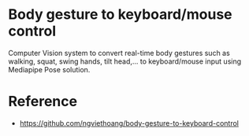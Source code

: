 # Body gesture to keyboard/mouse control

Computer Vision system to convert real-time body gestures such as walking, squat, swing hands, tilt head,... to keyboard/mouse input using Mediapipe Pose solution.

# Reference

* https://github.com/ngviethoang/body-gesture-to-keyboard-control